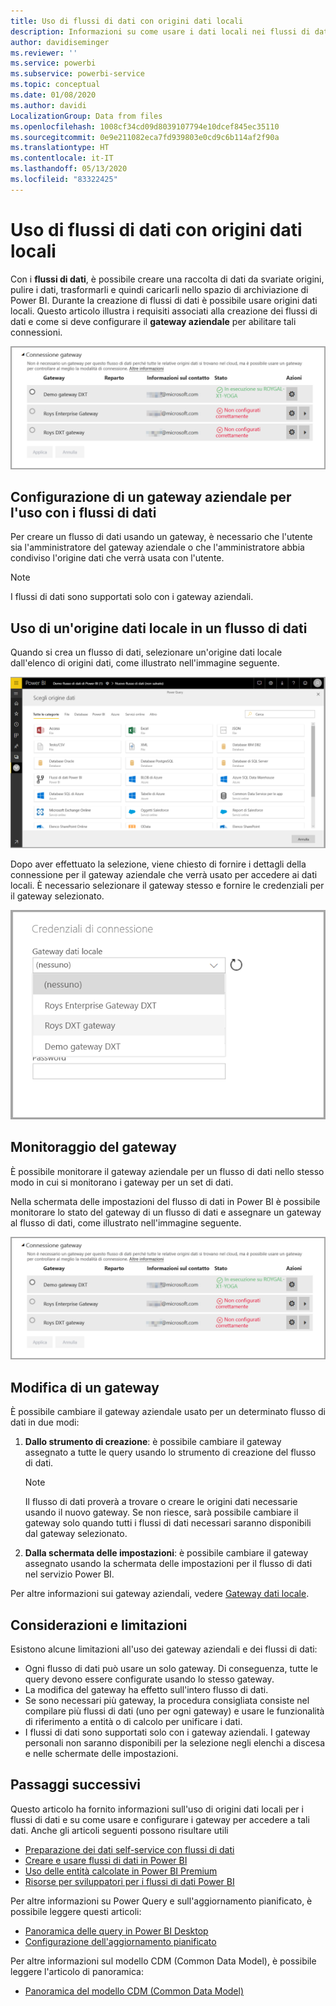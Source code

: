 ```yaml
---
title: Uso di flussi di dati con origini dati locali
description: Informazioni su come usare i dati locali nei flussi di dati
author: davidiseminger
ms.reviewer: ''
ms.service: powerbi
ms.subservice: powerbi-service
ms.topic: conceptual
ms.date: 01/08/2020
ms.author: davidi
LocalizationGroup: Data from files
ms.openlocfilehash: 1008cf34cd09d8039107794e10dcef845ec35110
ms.sourcegitcommit: 0e9e211082eca7fd939803e0cd9c6b114af2f90a
ms.translationtype: HT
ms.contentlocale: it-IT
ms.lasthandoff: 05/13/2020
ms.locfileid: "83322425"
---
```

# <a name="using-dataflows-with-on-premises-data-sources"></a>Uso di flussi di dati con origini dati locali

Con i **flussi di dati**, è possibile creare una raccolta di dati da svariate origini, pulire i dati, trasformarli e quindi caricarli nello spazio di archiviazione di Power BI. Durante la creazione di flussi di dati è possibile usare origini dati locali. Questo articolo illustra i requisiti associati alla creazione dei flussi di dati e come si deve configurare il **gateway aziendale** per abilitare tali connessioni.

![Flussi di dati e i gateway](media/service-dataflows-onpremises-gateways/onpremises-gateways_01.png)

## <a name="configuring-an-enterprise-gateway-for-use-with-dataflows"></a>Configurazione di un gateway aziendale per l'uso con i flussi di dati

Per creare un flusso di dati usando un gateway, è necessario che l'utente sia l'amministratore del gateway aziendale o che l'amministratore abbia condiviso l'origine dati che verrà usata con l'utente. 


> [!NOTE]
> I flussi di dati sono supportati solo con i gateway aziendali.

## <a name="using-an-on-premises-data-source-in-a-dataflow"></a>Uso di un'origine dati locale in un flusso di dati

Quando si crea un flusso di dati, selezionare un'origine dati locale dall'elenco di origini dati, come illustrato nell'immagine seguente.

![Scegliere un'origine dati locale](media/service-dataflows-onpremises-gateways/onpremises-gateways_02a.png)

Dopo aver effettuato la selezione, viene chiesto di fornire i dettagli della connessione per il gateway aziendale che verrà usato per accedere ai dati locali. È necessario selezionare il gateway stesso e fornire le credenziali per il gateway selezionato.

![Fornire i dettagli della connessione](media/service-dataflows-onpremises-gateways/onpremises-gateways_03.png)

## <a name="monitoring-your-gateway"></a>Monitoraggio del gateway

È possibile monitorare il gateway aziendale per un flusso di dati nello stesso modo in cui si monitorano i gateway per un set di dati.

Nella schermata delle impostazioni del flusso di dati in Power BI è possibile monitorare lo stato del gateway di un flusso di dati e assegnare un gateway al flusso di dati, come illustrato nell'immagine seguente.

![Monitoraggio del gateway](media/service-dataflows-onpremises-gateways/onpremises-gateways_01.png)

## <a name="changing-a-gateway"></a>Modifica di un gateway

È possibile cambiare il gateway aziendale usato per un determinato flusso di dati in due modi:

1. **Dallo strumento di creazione**: è possibile cambiare il gateway assegnato a tutte le query usando lo strumento di creazione del flusso di dati.

    > [!NOTE]
    > Il flusso di dati proverà a trovare o creare le origini dati necessarie usando il nuovo gateway. Se non riesce, sarà possibile cambiare il gateway solo quando tutti i flussi di dati necessari saranno disponibili dal gateway selezionato.

2. **Dalla schermata delle impostazioni**: è possibile cambiare il gateway assegnato usando la schermata delle impostazioni per il flusso di dati nel servizio Power BI.

Per altre informazioni sui gateway aziendali, vedere [Gateway dati locale](../connect-data/service-gateway-onprem.md).

## <a name="considerations-and-limitations"></a>Considerazioni e limitazioni

Esistono alcune limitazioni all'uso dei gateway aziendali e dei flussi di dati:

* Ogni flusso di dati può usare un solo gateway. Di conseguenza, tutte le query devono essere configurate usando lo stesso gateway.
* La modifica del gateway ha effetto sull'intero flusso di dati.
* Se sono necessari più gateway, la procedura consigliata consiste nel compilare più flussi di dati (uno per ogni gateway) e usare le funzionalità di riferimento a entità o di calcolo per unificare i dati.
* I flussi di dati sono supportati solo con i gateway aziendali. I gateway personali non saranno disponibili per la selezione negli elenchi a discesa e nelle schermate delle impostazioni.


## <a name="next-steps"></a>Passaggi successivi

Questo articolo ha fornito informazioni sull'uso di origini dati locali per i flussi di dati e su come usare e configurare i gateway per accedere a tali dati. Anche gli articoli seguenti possono risultare utili

* [Preparazione dei dati self-service con flussi di dati](service-dataflows-overview.md)
* [Creare e usare flussi di dati in Power BI](service-dataflows-create-use.md)
* [Uso delle entità calcolate in Power BI Premium](service-dataflows-computed-entities-premium.md)
* [Risorse per sviluppatori per i flussi di dati Power BI](service-dataflows-developer-resources.md)

Per altre informazioni su Power Query e sull'aggiornamento pianificato, è possibile leggere questi articoli:
* [Panoramica delle query in Power BI Desktop](desktop-query-overview.md)
* [Configurazione dell'aggiornamento pianificato](../connect-data/refresh-scheduled-refresh.md)

Per altre informazioni sul modello CDM (Common Data Model), è possibile leggere l'articolo di panoramica:
* [Panoramica del modello CDM (Common Data Model)](https://docs.microsoft.com/powerapps/common-data-model/overview)
